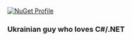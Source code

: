 [![NuGet Profile](https://img.shields.io/badge/-profile-004880?logo=NuGet)](https://www.nuget.org/profiles/iiKuzmychov)

### Ukrainian guy who loves C#/.NET 
